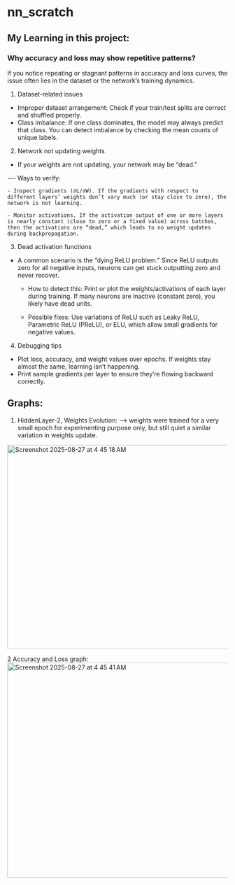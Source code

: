 # nn_scratch

## My Learning in this project:
### Why accuracy and loss may show repetitive patterns?

If you notice repeating or stagnant patterns in accuracy and loss curves, the issue often lies in the dataset or the network’s training dynamics.

1. Dataset-related issues
- Improper dataset arrangement: Check if your train/test splits are correct and shuffled properly.
- Class imbalance: If one class dominates, the model may always predict that class. You can detect imbalance by checking the mean counts of unique labels.

2. Network not updating weights

- If your weights are not updating, your network may be “dead.”

---  Ways to verify:

    - Inspect gradients (∂L/∂W). If the gradients with respect to different layers’ weights don’t vary much (or stay close to zero), the network is not learning.

    - Monitor activations. If the activation output of one or more layers is nearly constant (close to zero or a fixed value) across batches, then the activations are “dead,” which leads to no weight updates during backpropagation.

3. Dead activation functions

- A common scenario is the “dying ReLU problem.” Since ReLU outputs zero for all negative inputs, neurons can get stuck outputting zero and never recover.

    - How to detect this:
    Print or plot the weights/activations of each layer during training. If many neurons are inactive (constant zero), you likely have dead units.

    - Possible fixes:
    Use variations of ReLU such as Leaky ReLU, Parametric ReLU (PReLU), or ELU, which allow small gradients for negative values.

4. Debugging tips

- Plot loss, accuracy, and weight values over epochs. If weights stay almost the same, learning isn’t happening.
- Print sample gradients per layer to ensure they’re flowing backward correctly.


## Graphs: 
1. HiddenLayer-2, Weights Evolution:
   --> weights were trained for a very small epoch for experimenting purpose only, but still quiet a similar variation in weights update.
<img width="707" height="467" alt="Screenshot 2025-08-27 at 4 45 18 AM" src="https://github.com/user-attachments/assets/37abe936-24e3-4c13-8fe9-94f665de2478" />

2 Accuracy and Loss graph:
<img width="993" height="492" alt="Screenshot 2025-08-27 at 4 45 41 AM" src="https://github.com/user-attachments/assets/486bd484-1fdf-499f-b849-853baf82c257" />
